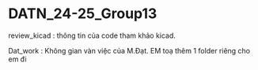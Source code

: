 # DATN_24-25_Group13
review_kicad : thông tin của code tham khảo kicad.

Dat_work : Không gian vàn việc của M.Đạt.
EM toạ thêm 1 folder riêng cho em đi
